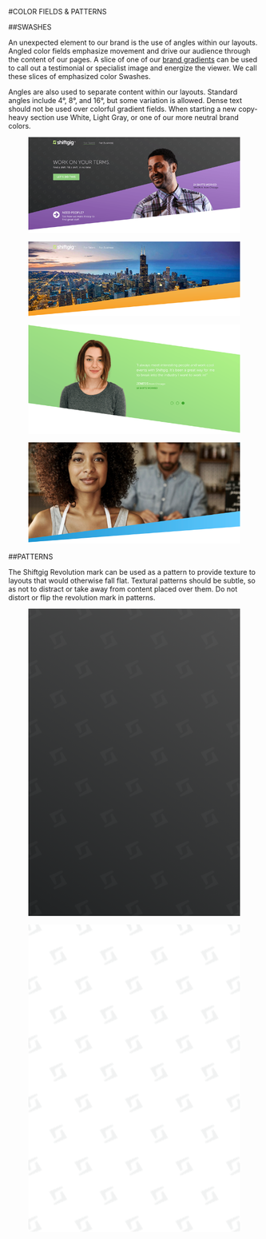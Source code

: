 #COLOR FIELDS & PATTERNS

##SWASHES 

An unexpected element to our brand is the use of angles within our layouts. Angled color fields emphasize movement and drive our audience through the content of our pages. A slice of one of our [brand gradients](brand_guidelines/05_color.md#gradients) can be used to call out a testimonial or specialist image and energize the viewer. We call these slices of emphasized color Swashes.

Angles are also used to separate content within our layouts. Standard angles include 4&deg;, 8&deg;, and 16&deg;, but some variation is allowed. Dense text should not be used over colorful gradient fields. When starting a new copy-heavy section use White, Light Gray, or one of our more neutral brand colors.

<section class="images one-up example">
    <figure>
        <img src="/assets/images/Brand_Guide_Swoosh_Web1.png">
    </figure>
</section>
<section class="images one-up example">
    <figure>
        <img src="/assets/images/Brand_Guide_Swoosh_Web2.png">
    </figure>
</section>
<section class="images one-up example">
    <figure>
        <img src="/assets/images/Brand_Guide_Swoosh_Web3.png">
    </figure>
</section>
<section class="images one-up example">
    <figure>
        <img src="/assets/images/Brand_Guide_Swoosh_Marketing.png">
    </figure>
</section>

##PATTERNS

The Shiftgig Revolution mark can be used as a pattern to provide texture to layouts that would otherwise fall flat. Textural patterns should be subtle, so as not to distract or take away from content placed over them. Do not distort or flip the revolution mark in patterns. 

<section class="images two-up example">
    <figure>
        <img src="/assets/images/Dark_Gradient_Texture.png">
    </figure>
    <figure>
        <img src="/assets/images/Light_Texture.png">
    </figure>
</section>